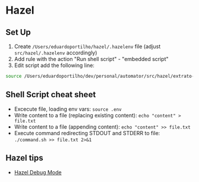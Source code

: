 # Hazel

## Set Up

1. Create `/Users/eduardoportilho/hazel/.hazelenv` file (adjust `src/hazel/.hazelenv` accordingly)
2. Add rule with the action "Run shell script" - "embedded script"
3. Edit script add the following line:

```sh
source /Users/eduardoportilho/dev/personal/automator/src/hazel/extrato-itau-to-ynab-hazel.sh
```

## Shell Script cheat sheet

- Excecute file, loading env vars:
  `source .env`
- Write content to a file (replacing existing content):
  `echo "content" > file.txt`
- Write content to a file (appending content):
  `echo "content" >> file.txt`
- Execute command redirecting STDOUT and STDERR to file:
  `./command.sh >> file.txt 2>&1`

## Hazel tips

- [Hazel Debug Mode](https://www.noodlesoft.com/kb/hazel-debug-mode/)
